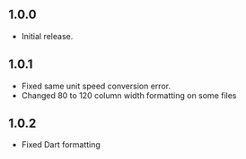 ## 1.0.0

* Initial release.

## 1.0.1

* Fixed same unit speed conversion error.
* Changed 80 to 120 column width formatting on some files

## 1.0.2
* Fixed Dart formatting